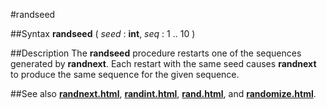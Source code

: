 
#randseed

##Syntax
**randseed** ( _seed_ : **int**, _seq_ : 1 .. 10 )


##Description
The **randseed** procedure restarts one of the sequences generated by **randnext**. Each restart with the same seed causes **randnext** to produce the same sequence for the given sequence.


##See also
**[randnext.html](randnext)**, **[randint.html](randint)**, **[rand.html](rand)**, and **[randomize.html](randomize)**.

